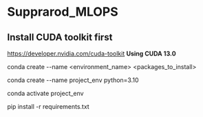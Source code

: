 # Supprarod_MLOPS
## Install CUDA toolkit first
https://developer.nvidia.com/cuda-toolkit
<strong> Using CUDA 13.0 </strong>


conda create --name <environment_name> <packages_to_install>

conda create --name project_env python=3.10

conda activate project_env

pip install -r requirements.txt

